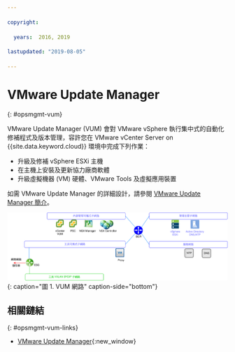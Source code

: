 ```yaml
---

copyright:

  years:  2016, 2019

lastupdated: "2019-08-05"

---
```


# VMware Update Manager
{: #opsmgmt-vum}

VMware Update Manager (VUM) 會對 VMware vSphere 執行集中式的自動化修補程式及版本管理，容許您在 VMware vCenter Server on {{site.data.keyword.cloud}} 環境中完成下列作業：
* 升級及修補 vSphere ESXi 主機
* 在主機上安裝及更新協力廠商軟體
* 升級虛擬機器 (VM) 硬體、VMware Tools 及虛擬應用裝置

如需 VMware Update Manager 的詳細設計，請參閱 [VMware Update Manager 簡介](/docs/services/vmwaresolutions/archiref/vum?topic=vmware-solutions-vum-intro)。

![網路圖](../../images/opsmgmt-vumnw.svg "網路圖"){: caption="圖 1. VUM 網路" caption-side="bottom"}

## 相關鏈結
{: #opsmgmt-vum-links}

* [VMware Update Manager](https://docs.vmware.com/en/VMware-vSphere/6.5/com.vmware.vsphere.update_manager.doc/GUID-F7191592-048B-40C7-A610-CFEE6A790AB0.html){:new_window}
